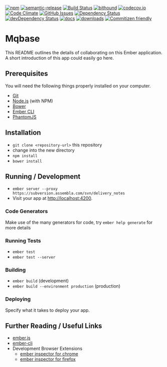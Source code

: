 [![npm](https://img.shields.io/npm/v/mqbase.svg)](https://www.npmjs.com/package/mqbase)
[![semantic-release](https://img.shields.io/badge/%20%20%F0%9F%93%A6%F0%9F%9A%80-semantic--release-e10079.svg)](https://github.com/unicasum/mqbase)
[![Build Status](https://secure.travis-ci.org/unicasum/mqbase.png)](http://travis-ci.org/unicasum/mqbase)
[![bithound](https://www.bithound.io/github/unicasum/mqbase/badges/score.svg)](https://www.bithound.io/github/unicasum/mqbase)
[![codecov.io](http://codecov.io/github/unicasum/mqbase/coverage.svg?branch=master)](http://codecov.io/github/unicasum/mqbase?branch=master)
[![Code Climate](https://codeclimate.com/github/unicasum/mqbase/badges/gpa.svg)](https://codeclimate.com/github/unicasum/mqbase)
[![GitHub Issues](https://img.shields.io/github/issues/unicasum/mqbase.svg?style=flat-square)](https://github.com/unicasum/mqbase/issues)
[![Dependency Status](https://david-dm.org/unicasum/mqbase.svg)](https://david-dm.org/unicasum/mqbase)
[![devDependency Status](https://david-dm.org/unicasum/mqbase/dev-status.svg)](https://david-dm.org/unicasum/mqbase#info=devDependencies)
[![docs](http://inch-ci.org/github/unicasum/mqbase.svg?branch=master)](http://inch-ci.org/github/unicasum/mqbase)
[![downloads](http://img.shields.io/npm/dm/mqbase.svg?style=flat-square)](https://npmjs.org/package/mqbase)
[![Commitizen friendly](https://img.shields.io/badge/commitizen-friendly-brightgreen.svg)](http://commitizen.github.io/cz-cli/)

Mqbase
======

This README outlines the details of collaborating on this Ember application. A short introduction of this app could easily go here.

Prerequisites
-------------

You will need the following things properly installed on your computer.

-	[Git](http://git-scm.com/)
-	[Node.js](http://nodejs.org/) (with NPM)
-	[Bower](http://bower.io/)
-	[Ember CLI](http://www.ember-cli.com/)
-	[PhantomJS](http://phantomjs.org/)

Installation
------------

-	`git clone <repository-url>` this repository
-	change into the new directory
-	`npm install`
-	`bower install`

Running / Development
---------------------

-	`ember server --proxy https://subversion.assembla.com/svn/delivery_notes`
-	Visit your app at [http://localhost:4200](http://localhost:4200).

### Code Generators

Make use of the many generators for code, try `ember help generate` for more details

### Running Tests

-	`ember test`
-	`ember test --server`

### Building

-	`ember build` (development)
-	`ember build --environment production` (production)

### Deploying

Specify what it takes to deploy your app.

Further Reading / Useful Links
------------------------------

-	[ember.js](http://emberjs.com/)
-	[ember-cli](http://www.ember-cli.com/)
-	Development Browser Extensions
	-	[ember inspector for chrome](https://chrome.google.com/webstore/detail/ember-inspector/bmdblncegkenkacieihfhpjfppoconhi)
	-	[ember inspector for firefox](https://addons.mozilla.org/en-US/firefox/addon/ember-inspector/)
